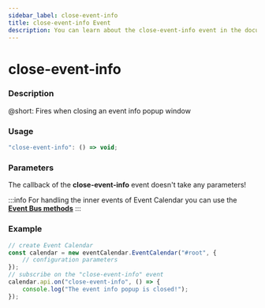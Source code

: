 ```yaml
---
sidebar_label: close-event-info
title: close-event-info Event
description: You can learn about the close-event-info event in the documentation of the DHTMLX JavaScript Event Calendar library. Browse developer guides and API reference, try out code examples and live demos, and download a free 30-day evaluation version of DHTMLX Event Calendar.
---
```


# close-event-info

### Description

@short: Fires when closing an event info popup window

### Usage

~~~jsx {}
"close-event-info": () => void;
~~~

### Parameters

The callback of the **close-event-info** event doesn't take any parameters!

:::info
For handling the inner events of Event Calendar you can use the [**Event Bus methods**](api/overview/eventbus_overview.md)
:::

### Example

~~~jsx {6-8}
// create Event Calendar
const calendar = new eventCalendar.EventCalendar("#root", {
	// configuration parameters
});
// subscribe on the "close-event-info" event
calendar.api.on("close-event-info", () => {
	console.log("The event info popup is closed!");
});
~~~
